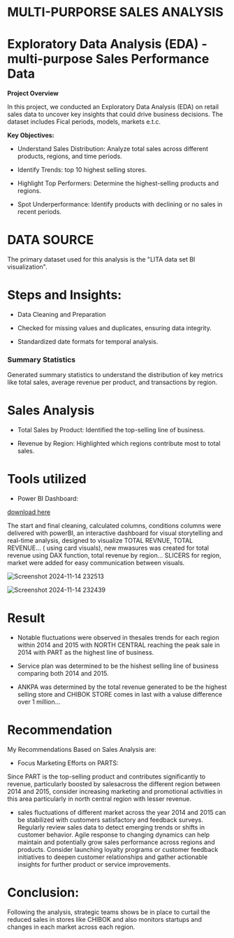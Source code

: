 # MULTI-PURPORSE SALES ANALYSIS

# Exploratory Data Analysis (EDA) - multi-purpose Sales Performance Data

**Project Overview**

In this project, we conducted an Exploratory Data Analysis (EDA) on retail sales data to uncover key insights that could drive business decisions. The dataset includes Fical periods, models, markets e.t.c.

**Key Objectives:**

- Understand Sales Distribution: Analyze total sales across different products, regions, and time periods. 

- Identify Trends: top 10 highest selling stores.

- Highlight Top Performers: Determine the highest-selling products and regions. 

- Spot Underperformance: Identify products with declining or no sales in recent periods.

# DATA SOURCE
The primary dataset used for this analysis is the "LITA data set BI visualization".

# Steps and Insights:
- Data Cleaning and Preparation

- Checked for missing values and duplicates, ensuring data integrity. 

- Standardized date formats for temporal analysis.

### Summary Statistics 

Generated summary statistics to understand the distribution of key metrics like total sales, average revenue per product, and transactions by region.

# Sales Analysis

- Total Sales by Product: Identified the top-selling line of business.

- Revenue by Region: Highlighted which regions contribute most to total sales.



# Tools utilized

- Power BI Dashboard:

[download here](http://microsoft.com)

The start and  final cleaning, calculated columns, conditions columns were delivered with powerBI, an interactive dashboard for visual storytelling and real-time analysis, designed to visualize TOTAL REVNUE, TOTAL REVENUE... ( using card visuals), new mwasures was created for total revenue using DAX function, total revenue by region... SLICERS for region, market were added for easy communication between visuals.


![Screenshot 2024-11-14 232513](https://github.com/user-attachments/assets/9227fdb4-8cff-4ef9-ad5c-b048f4e52115)


![Screenshot 2024-11-14 232439](https://github.com/user-attachments/assets/4ec2a431-c592-41b4-a11f-240981d808f3)


# Result

- Notable fluctuations were observed in thesales trends for each region within 2014 and 2015 with NORTH CENTRAL reaching the peak sale in 2014 with PART as the highest line of business.

- Service plan was determined to be the hishest selling line of business comparing both 2014 and 2015.
- ANKPA was determined by the total revenue generated to be  the highest selling store and CHIBOK STORE comes in last with a valuse difference over 1 million...

  
# Recommendation
My Recommendations Based on Sales Analysis are:

- Focus Marketing Efforts on PARTS:

Since PART is the top-selling product and contributes significantly to revenue, particularly boosted by salesacross the different region between 2014 and 2015, consider increasing marketing and promotional activities in this area particularly in north central region with lesser revenue.

- sales fluctuations of different market across the year 2014 and 2015 can be stabilized with customers satisfactory and feedback surveys. Regularly review sales data to detect emerging trends or shifts in customer behavior. Agile response to changing dynamics can help maintain and potentially grow sales performance across regions and products. Consider launching loyalty programs or customer feedback initiatives to deepen customer relationships and gather actionable insights for further product or service improvements.

# Conclusion:
Following the analysis, strategic teams shows be in place to curtail the reduced sales in stores like CHIBOK and also monitors startups and changes in each market across each region.




